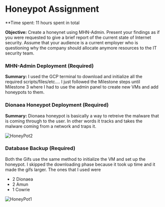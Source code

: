 # Honeypot Assignment
**Time spent: 11 hours spent in total

**Objective:** Create a honeynet using MHN-Admin. Present your findings as if you were requested to give a brief report of the current state of Internet security. Assume that your audience is a current employer who is questioning why the company should allocate anymore resources to the IT security team.

### MHN-Admin Deployment (Required)
**Summary:**  I used the GCP terminal to download and initialize all the required scripts/files/etc.... I just followed the Milestone steps until Milestone 3 where I had to use the admin panel to create new VMs and add honeypots to them.

### Dionaea Honeypot Deployment (Required)
**Summary:**  Dionaea honeypot is basically a way to retreive the malware that is coming through to the user. In other words it tracks and takes the malware coming from a network and traps it. 

![HoneyPot2](https://user-images.githubusercontent.com/73257917/141664600-0703ecd0-7264-4553-946f-c2d16bd1a12d.gif)


### Database Backup (Required) 


Both the Gifs use the same method to initialize the VM and set up the honeypot. I skipped the downloading phase because it took up time and it made the gifs larger.
The ones that I used were
- 2 Dionaea
- 2 Amun
- 1 Cowrie

![HoneyPot1](https://user-images.githubusercontent.com/73257917/141664575-68c3e32a-225b-462b-a6f8-bc51100d94e7.gif)
